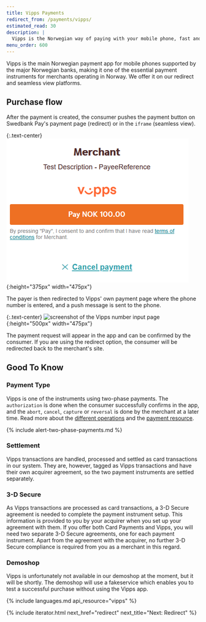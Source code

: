 ```yaml
---
title: Vipps Payments
redirect_from: /payments/vipps/
estimated_read: 30
description: |
  Vipps is the Norwegian way of paying with your mobile phone, fast and simple.
menu_order: 600
---
```


Vipps is the main Norwegian payment app for mobile phones supported by the major
Norwegian banks, making it one of the essential payment instruments for
merchants operating in Norway. We offer it on our redirect and seamless view
platforms.

## Purchase flow

After the payment is created, the consumer pushes the payment button on Swedbank Pay's
payment page (redirect) or in the `iframe` (seamless view).

{:.text-center}
![screenshot of the first Vipps redirect page][vipps-redirect]{:height="375px" width="475px"}

The payer is then redirected to Vipps' own payment
page where the phone number is entered, and a push message is sent to the phone.

{:.text-center}
![screenshot of the Vipps number input page][vipps-number-input]{:height="500px" width="475px"}

The payment request will appear in the app and can be confirmed by the consumer.
If you are using the redirect option, the consumer will be redirected back to
the merchant's site.

## Good To Know

### Payment Type

Vipps is one of the instruments using two-phase payments. The `authorization` is
done when the consumer successfully confirms in the app, and the `abort`,
`cancel`, `capture` or `reversal` is done by the merchant at a later time. Read
more about the [different operations][after-payment] and the [payment
resource][payment-resource].

{% include alert-two-phase-payments.md %}

### Settlement

Vipps transactions are handled, processed and settled as card transactions in
our system. They are, however, tagged as Vipps transactions and have their own
acquirer agreement, so the two payment instruments are settled separately.

### 3-D Secure

As Vipps transactions are processed as card transactions, a 3-D Secure agreement
is needed to complete the payment instrument setup. This information is provided
to you by your acquirer when you set up your agreement with them. If you offer
both Card Payments and Vipps, you will need two separate 3-D Secure agreements,
one for each payment instrument. Apart from the agreement with the acquirer, no
further 3-D Secure compliance is required from you as a merchant in this regard.

### Demoshop

Vipps is unfortunately not available in our demoshop at the moment, but it will
be shortly. The demoshop will use a fakeservice which enables you to test a
successful purchase without using the Vipps app.

{% include languages.md api_resource="vipps" %}

{% include iterator.html  next_href="redirect" next_title="Next: Redirect" %}

[payment-resource]: /payments/vipps/other-features#payment-resource
[after-payment]: /payments/vipps/after-payment#operations
[capture]: /payments/vipps/after-payment#captures
[cancel]: /payments/vipps/after-payment#cancellations
[vipps-redirect]: /assets/img/payments/vipps-redirect-en.png
[vipps-number-input]: /assets/img/payments/vipps-number-input-en.png
